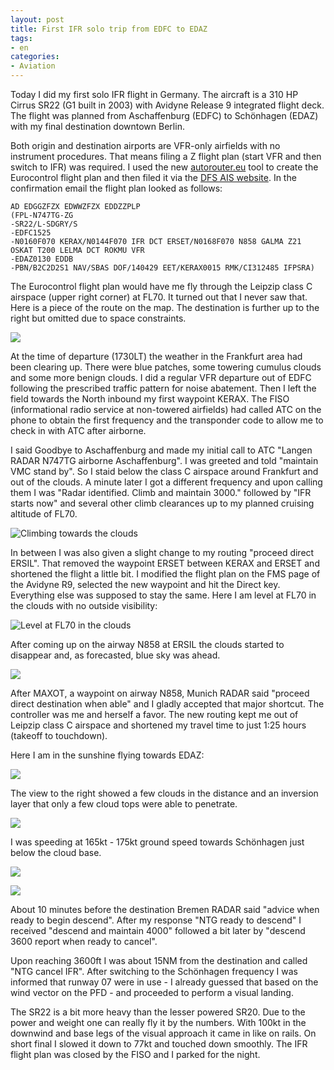 ```yaml
---
layout: post
title: First IFR solo trip from EDFC to EDAZ
tags:
- en
categories:
- Aviation
---
```

Today I did my first solo IFR flight in Germany. The aircraft is a 310 HP Cirrus SR22 (G1 built in 2003) with Avidyne Release 9 integrated flight deck. The flight was planned from Aschaffenburg (EDFC) to Schönhagen (EDAZ) with my final destination downtown Berlin.

Both origin and destination airports are VFR-only airfields with no instrument procedures. That means filing a Z flight plan (start VFR and then switch to IFR) was required. I used the new [autorouter.eu](http://www.autorouter.eu) tool to create the Eurocontrol flight plan and then filed it via the [DFS AIS website](http://www.dfs-ais.de). In the confirmation email the flight plan looked as follows:

	AD EDGGZFZX EDWWZFZX EDDZZPLP
	(FPL-N747TG-ZG
	-SR22/L-SDGRY/S
	-EDFC1525
	-N0160F070 KERAX/N0144F070 IFR DCT ERSET/N0168F070 N858 GALMA Z21
	OSKAT T200 LELMA DCT ROKMU VFR
	-EDAZ0130 EDDB
	-PBN/B2C2D2S1 NAV/SBAS DOF/140429 EET/KERAX0015 RMK/CI312485 IFPSRA)

The Eurocontrol flight plan would have me fly through the Leipzip class C airspace (upper right corner) at FL70. It turned out that I never saw that. Here is a piece of the route on the map. The destination is further up to the right but omitted due to space constraints.

![](/img/posts/2014-04-edfc-edaz/edfc-edaz-fpl-route.png)

At the time of departure (1730LT) the weather in the Frankfurt area had been clearing up. There were blue patches, some towering cumulus clouds and some more benign clouds. I did a regular VFR departure out of EDFC following the prescribed traffic pattern for noise abatement. Then I left the field towards the North inbound my first waypoint KERAX. The FISO (informational radio service at non-towered airfields) had called ATC on the phone to obtain the first frequency and the transponder code to allow me to check in with ATC after airborne.

I said Goodbye to Aschaffenburg and made my initial call to ATC "Langen RADAR N747TG airborne Aschaffenburg". I was greeted and told "maintain VMC stand by". So I staid below the class C airspace around Frankfurt and out of the clouds. A minute later I got a different frequency and upon calling them I was "Radar identified. Climb and maintain 3000." followed by "IFR starts now" and several other climb clearances up to my planned cruising altitude of FL70.

![Climbing towards the clouds](/img/posts/2014-04-edfc-edaz/edfc-edaz-1.jpg)

In between I was also given a slight change to my routing "proceed direct ERSIL". That removed the waypoint ERSET between KERAX and ERSET and shortened the flight a little bit. I modified the flight plan on the FMS page of the Avidyne R9, selected the new waypoint and hit the Direct key. Everything else was supposed to stay the same. Here I am level at FL70 in the clouds with no outside visibility:

![Level at FL70 in the clouds](/img/posts/2014-04-edfc-edaz/edfc-edaz-2.jpg)

After coming up on the airway N858 at ERSIL the clouds started to disappear and, as forecasted, blue sky was ahead.

![](/img/posts/2014-04-edfc-edaz/edfc-edaz-3.jpg)

After MAXOT, a waypoint on airway N858, Munich RADAR said "proceed direct destination when able" and I gladly accepted that major shortcut. The controller was me and herself a favor. The new routing kept me out of Leipzip class C airspace and shortened my travel time to just 1:25 hours (takeoff to touchdown).

Here I am in the sunshine flying towards EDAZ:

![](/img/posts/2014-04-edfc-edaz/edfc-edaz-4.jpg)

The view to the right showed a few clouds in the distance and an inversion layer that only a few cloud tops were able to penetrate.

![](/img/posts/2014-04-edfc-edaz/edfc-edaz-5.jpg)

I was speeding at 165kt - 175kt ground speed towards Schönhagen just below the cloud base.

![](/img/posts/2014-04-edfc-edaz/edfc-edaz-6.jpg)

![](/img/posts/2014-04-edfc-edaz/edfc-edaz-7.jpg)

About 10 minutes before the destination Bremen RADAR said "advice when ready to begin descend". After my response "NTG ready to descend" I received "descend and maintain 4000" followed a bit later by "descend 3600 report when ready to cancel". 

Upon reaching 3600ft I was about 15NM from the destination and called "NTG cancel IFR". After switching to the Schönhagen frequency I was informed that runway 07 were in use - I already guessed that based on the wind vector on the PFD - and proceeded to perform a visual landing.

The SR22 is a bit more heavy than the lesser powered SR20. Due to the power and weight one can really fly it by the numbers. With 100kt in the downwind and base legs of the visual approach it came in like on rails. On short final I slowed it down to 77kt and touched down smoothly. The IFR flight plan was closed by the FISO and I parked for the night.
